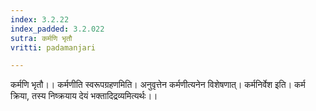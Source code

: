 ```yaml
---
index: 3.2.22
index_padded: 3.2.022
sutra: कर्मणि भृतौ
vritti: padamanjari

---
```

कर्मणि भृतौ।। कर्मणीति स्वरूपग्रहणमिति। अनुवृत्तेन कर्मणीत्यनेन विशेषणात्। कर्मनिर्वेश इति। कर्म क्रिया, तस्य निष्क्रयाय देयं भक्तादिद्रव्यमित्यर्थः।।